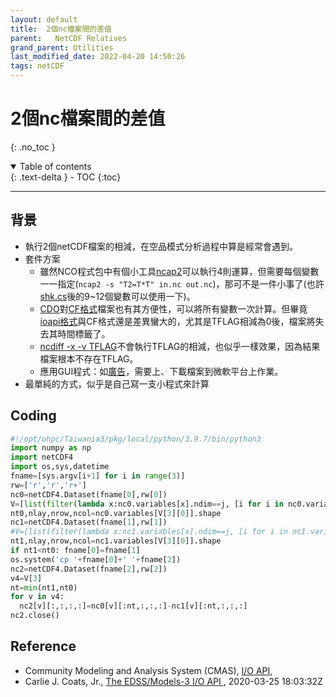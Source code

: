 ```yaml
---
layout: default
title:  2個nc檔案間的差值
parent:   NetCDF Relatives
grand_parent: Utilities
last_modified_date: 2022-04-20 14:50:26
tags: netCDF
---
```

# 2個nc檔案間的差值
{: .no_toc }

<details open markdown="block">
  <summary>
    Table of contents
  </summary>
  {: .text-delta }
- TOC
{:toc}
</details>

---
## 背景
- 執行2個netCDF檔案的相減，在空品模式分析過程中算是經常會遇到。
- 套件方案
  - 雖然NCO程式包中有個小工具[ncap2](https://linux.die.net/man/1/ncap2)可以執行4則運算，但需要每個變數一一指定(`ncap2 -s "T2=T*T" in.nc out.nc`)，那可不是一件小事了(也許[shk.cs](https://sinotec2.github.io/Focus-on-Air-Quality/GridModels/POST/2.do_shk/#shkcs)後的9\~12個變數可以使用一下)。
  - [CDO](https://code.mpimet.mpg.de/projects/cdo/embedded/cdo.pdf#subsection.2.7.4)對[CF格式](https://cfconventions.org/Data/cf-conventions/cf-conventions-1.9/cf-conventions.html)檔案也有其方便性，可以將所有變數一次計算。但畢竟[ioapi格式](https://www.cmascenter.org/ioapi/)與CF格式還是差異蠻大的，尤其是TFLAG相減為0後，檔案將失去其時間標籤了。
  - [ncdiff -x -v TFLAG](https://linux.die.net/man/1/ncdiff)不會執行TFLAG的相減，也似乎一樣效果，因為結果檔案根本不存在TFLAG。
  - 應用GUI程式：如[廣告](https://www.originlab.com/index.aspx?pid=4373&gclid=Cj0KCQjwmPSSBhCNARIsAH3cYgZf0EGPvjoWChpxjOl8IjgZAbtw82MO4GK0-19YPFQjB5U_Iv9x4awaAk21EALw_wcB)，需要上、下載檔案到微軟平台上作業。  
- 最單純的方式，似乎是自己寫一支小程式來計算

## Coding

```python
#!/opt/ohpc/Taiwania3/pkg/local/python/3.9.7/bin/python3
import numpy as np
import netCDF4
import os,sys,datetime
fname=[sys.argv[i+1] for i in range(3)]
rw=['r','r','r+']
nc0=netCDF4.Dataset(fname[0],rw[0])
V=[list(filter(lambda x:nc0.variables[x].ndim==j, [i for i in nc0.variables])) for j in [1,2,3,4]]
nt0,nlay,nrow,ncol=nc0.variables[V[3][0]].shape
nc1=netCDF4.Dataset(fname[1],rw[1])
#V=[list(filter(lambda x:nc1.variables[x].ndim==j, [i for i in nc1.variables])) for j in [1,2,3,4]]
nt1,nlay,nrow,ncol=nc1.variables[V[3][0]].shape
if nt1<nt0: fname[0]=fname[1]
os.system('cp '+fname[0]+' '+fname[2])
nc2=netCDF4.Dataset(fname[2],rw[2])
v4=V[3]
nt=min(nt1,nt0)
for v in v4:
  nc2[v][:,:,:,:]=nc0[v][:nt,:,:,:]-nc1[v][:nt,:,:,:]
nc2.close()
```
## Reference
- Community Modeling and Analysis System (CMAS), [I/O API](https://www.cmascenter.org/ioapi/), 
- Carlie J. Coats, Jr.,  [The EDSS/Models-3 I/O API ](https://www.cmascenter.org/ioapi/documentation/all_versions/html/index.html), 2020-03-25 18:03:32Z 